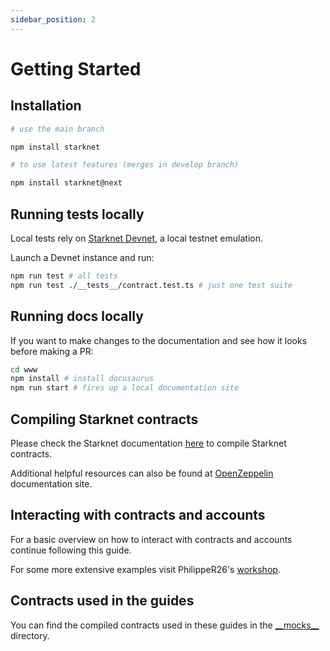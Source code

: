 ```yaml
---
sidebar_position: 2
---
```


# Getting Started

## Installation

```bash
# use the main branch

npm install starknet

# to use latest features (merges in develop branch)

npm install starknet@next
```

## Running tests locally

Local tests rely on <ins>[Starknet Devnet](https://github.com/0xSpaceShard/starknet-devnet)</ins>, a local testnet emulation.

Launch a Devnet instance and run:

```bash
npm run test # all tests
npm run test ./__tests__/contract.test.ts # just one test suite
```

## Running docs locally

If you want to make changes to the documentation and see how it looks before making a PR:

```bash
cd www
npm install # install docusaurus
npm run start # fires up a local documentation site
```

## Compiling Starknet contracts

Please check the Starknet documentation <ins>[here](https://docs.starknet.io/documentation/quick_start/declare_a_smart_contract/#compiling_a_smart_contract)</ins> to compile Starknet contracts.

Additional helpful resources can also be found at <ins>[OpenZeppelin](https://docs.openzeppelin.com/contracts-cairo/)</ins> documentation site.

## Interacting with contracts and accounts

For a basic overview on how to interact with contracts and accounts continue following this guide.

For some more extensive examples visit PhilippeR26's <ins>[workshop](https://github.com/PhilippeR26/starknet.js-workshop-typescript)</ins>.

## Contracts used in the guides

You can find the compiled contracts used in these guides in the <ins>[\_\_mocks\_\_](https://github.com/starknet-io/starknet.js/tree/develop/__mocks__/cairo/)</ins> directory.
